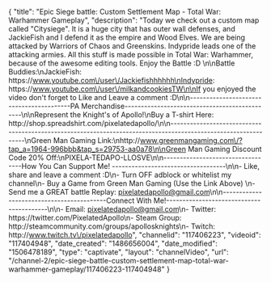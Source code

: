 {
    "title": "Epic Siege battle: Custom Settlement Map - Total War: Warhammer Gameplay",
    "description": "Today we check out a custom map called \"Citysiege\".  It is a huge city that has outer wall defenses, and JackieFish and I defend it as the empire and Wood Elves.  We are being attacked by Warriors of Chaos and Greenskins.  Indypride leads one of the attacking armies.  All this stuff is made possible in Total War: Warhammer, because of the awesome editing tools.  Enjoy the Battle :D \n\nBattle Buddies:\nJackieFish: https:\/\/www.youtube.com\/user\/Jackiefishhhhhh\nIndypride: https:\/\/www.youtube.com\/user\/milkandcookiesTW\n\nIf you enjoyed the video don't forget to Like and Leave a comment :D\n\n-----------------------------------------PA Merchandise----------------------------------------------\n\nRepresent the Knight's of Apollo!\nBuy a T-shirt Here: http:\/\/shop.spreadshirt.com\/pixelatedapollo\/\n\n---------------------------------------------------------------------------------------------------------------\nGreen Man Gaming Link:\nhttp:\/\/www.greenmangaming.com\/?tap_a=1964-996bbb&tap_s=29753-aa0a78\n\nGreen Man Gaming Discount Code 20% Off:\nPIXELA-TEDAPO-LLOSVE\n\n----------------------------------How You Can Support Me! -----------------------------------\n\n- Like, share and leave a comment :D\n- Turn OFF adblock or whitelist my channel\n- Buy a Game from Green Man Gaming (Use the Link Above) \n- Send me a GREAT battle Replay: pixelatedapollo@gmail.com\n\n------------------------------------------Connect With Me!-----------------------------------------\n\n- Email: pixelatedapollo@gmail.com\n- Twitter: https:\/\/twitter.com\/PixelatedApollo\n- Steam Group:  http:\/\/steamcommunity.com\/groups\/apollosknights\n- Twitch: http:\/\/www.twitch.tv\/pixelatedapollo",
    "channelid": "117406223",
    "videoid": "117404948",
    "date_created": "1486656004",
    "date_modified": "1506478189",
    "type": "captivate",
    "layout": "channelVideo",
    "url": "\/channel-2\/epic-siege-battle-custom-settlement-map-total-war-warhammer-gameplay\/117406223-117404948"
}